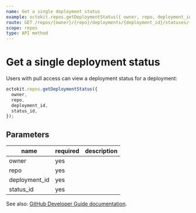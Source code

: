 ```yaml
---
name: Get a single deployment status
example: octokit.repos.getDeploymentStatus({ owner, repo, deployment_id, status_id })
route: GET /repos/{owner}/{repo}/deployments/{deployment_id}/statuses/{status_id}
scope: repos
type: API method
---
```


# Get a single deployment status

Users with pull access can view a deployment status for a deployment:

```js
octokit.repos.getDeploymentStatus({
  owner,
  repo,
  deployment_id,
  status_id,
});
```

## Parameters

<table>
  <thead>
    <tr>
      <th>name</th>
      <th>required</th>
      <th>description</th>
    </tr>
  </thead>
  <tbody>
    <tr><td>owner</td><td>yes</td><td>

</td></tr>
<tr><td>repo</td><td>yes</td><td>

</td></tr>
<tr><td>deployment_id</td><td>yes</td><td>

</td></tr>
<tr><td>status_id</td><td>yes</td><td>

</td></tr>
  </tbody>
</table>

See also: [GitHub Developer Guide documentation](https://developer.github.com/v3/repos/deployments/#get-a-single-deployment-status).
